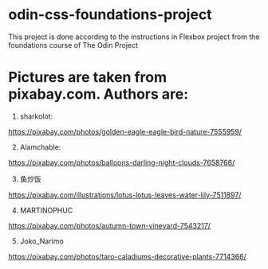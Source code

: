 # odin-css-foundations-project
This project is done according to the instructions in Flexbox project from the foundations course of The Odin Project

# Pictures are taken from pixabay.com. Authors are:

1) sharkolot:

https://pixabay.com/photos/golden-eagle-eagle-bird-nature-7555959/

2) Alamchable:

https://pixabay.com/photos/balloons-darling-night-clouds-7658766/

3) 鱼炒饭

https://pixabay.com/illustrations/lotus-lotus-leaves-water-lily-7511897/

4) MARTINOPHUC

https://pixabay.com/photos/autumn-town-vineyard-7543217/

5) Joko_Narimo

https://pixabay.com/photos/taro-caladiums-decorative-plants-7714366/